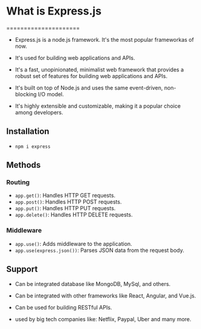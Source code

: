 # What is Express.js

=====================

- Express.js is a node.js framework. It's the most popular frameworkas of now.
- It's used for building web applications and APIs.
- It's a fast, unopinionated, minimalist web framework that provides a robust set of
  features for building web applications and APIs.
- It's built on top of Node.js and uses the same event-driven, non-blocking I/O
  model.

- It's highly extensible and customizable, making it a popular choice among developers.

## Installation

- `npm i express`

## Methods

### Routing

- `app.get()`: Handles HTTP GET requests.
- `app.post()`: Handles HTTP POST requests.
- `app.put()`: Handles HTTP PUT requests.
- `app.delete()`: Handles HTTP DELETE requests.

### Middleware

- `app.use()`: Adds middleware to the application.
- `app.use(express.json())`: Parses JSON data from the request body.

## Support

- Can be integrated database like MongoDB, MySql, and others.
- Can be integrated with other frameworks like React, Angular, and Vue.js.
- Can be used for building RESTful APIs.

- used by big tech companies like: Netflix, Paypal, Uber and many more.
